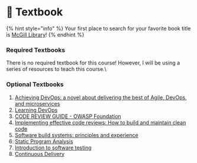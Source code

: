 # 📖 Textbook

{% hint style="info" %}
Your first place to search for your favorite book title is [McGill Library](https://www.mcgill.ca/library/)!
{% endhint %}

### Required Textbooks

There is no required textbook for this course! However, I will be using a series of resources to teach this course.\


### Optional Textbooks

1. [Achieving DevOps: a novel about delivering the best of Agile, DevOps, and microservices](https://mcgill.on.worldcat.org/oclc/1102581230)
2. [Learning DevOps](https://mcgill.on.worldcat.org/oclc/1308983414)
3. [CODE REVIEW GUIDE - OWASP Foundation](https://owasp.org/www-pdf-archive/OWASP\_Code\_Review\_Guide\_v2.pdf)
4. [Implementing effective code reviews: How to build and maintain clean code](https://mcgill.on.worldcat.org/oclc/1195455840)
5. [Software build systems: principles and experience](https://mcgill.on.worldcat.org/oclc/718419490)
6. [Static Program Analysis](https://cs.au.dk/\~amoeller/spa/spa.pdf)
7. [Introduction to software testing](https://mcgill.on.worldcat.org/oclc/180851905)
8. [Continuous Delivery](https://martinfowler.com/books/continuousDelivery.html)
